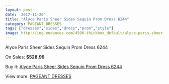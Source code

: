 ```yaml
---
layout: post
date: '2017-11-20'
title: "Alyce Paris Sheer Sides Sequin Prom Dress 6244"
category: PAGEANT DRESSES
tags: ["dresses","sides","dress","prom","style"]
image: http://img.eudances.com/4596-thickbox_default/alyce-paris-sheer-sides-sequin-prom-dress-6244.jpg
---
```

Alyce Paris Sheer Sides Sequin Prom Dress 6244

On Sales: **$528.99**
<a href="https://www.eudances.com/en/pageant-dresses/1542-alyce-paris-sheer-sides-sequin-prom-dress-6244.html"><amp-img layout="responsive" width="600" height="600" src="//img.eudances.com/4596-thickbox_default/alyce-paris-sheer-sides-sequin-prom-dress-6244.jpg" alt="Alyce Paris Sheer Sides Sequin Prom Dress 6244 0" /></a>
<a href="https://www.eudances.com/en/pageant-dresses/1542-alyce-paris-sheer-sides-sequin-prom-dress-6244.html"><amp-img layout="responsive" width="600" height="600" src="//img.eudances.com/4597-thickbox_default/alyce-paris-sheer-sides-sequin-prom-dress-6244.jpg" alt="Alyce Paris Sheer Sides Sequin Prom Dress 6244 1" /></a>

Buy it: [Alyce Paris Sheer Sides Sequin Prom Dress 6244](https://www.eudances.com/en/pageant-dresses/1542-alyce-paris-sheer-sides-sequin-prom-dress-6244.html "Alyce Paris Sheer Sides Sequin Prom Dress 6244")

View more: [PAGEANT DRESSES](https://www.eudances.com/en/16-pageant-dresses "PAGEANT DRESSES")